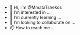 - 👋 Hi, I’m @MmataTshekos
- 👀 I’m interested in ...
- 🌱 I’m currently learning ...
- 💞️ I’m looking to collaborate on ...
- 📫 How to reach me ...

<!---
MmataTshekos/MmataTshekos is a ✨ special ✨ repository because its `README.md` (this file) appears on your GitHub profile.
You can click the Preview link to take a look at your changes.
--->
